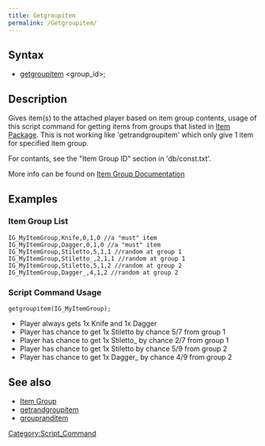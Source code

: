 ```yaml
---
title: Getgroupitem
permalink: /Getgroupitem/
---
```


Syntax
------

-   [getgroupitem](/getgroupitem "wikilink") <group_id>;

Description
-----------

Gives item(s) to the attached player based on item group contents, usage of this script command for getting items from groups that listed in [Item Package](https://github.com/rathena/rathena/blob/master/db/re/item_packages.txt). This is not working like 'getrandgroupitem' which only give 1 item for specified item group.

For contants, see the "Item Group ID" section in 'db/const.txt'.

More info can be found on [Item Group Documentation](https://github.com/rathena/rathena/blob/master/doc/item_group.txt)

Examples
--------

### Item Group List

`IG_MyItemGroup,Knife,0,1,0 //a "must" item`
`IG_MyItemGroup,Dagger,0,1,0 //a "must" item`
`IG_MyItemGroup,Stiletto,5,1,1 //random at group 1`
`IG_MyItemGroup,Stiletto_,2,1,1 //random at group 1`
`IG_MyItemGroup,Stiletto,5,1,2 //random at group 2`
`IG_MyItemGroup,Dagger_,4,1,2 //random at group 2`

### Script Command Usage

`getgroupitem(IG_MyItemGroup);`

-   Player always gets 1x Knife and 1x Dagger
-   Player has chance to get 1x Stiletto by chance 5/7 from group 1
-   Player has chance to get 1x Stiletto_ by chance 2/7 from group 1
-   Player has chance to get 1x Stiletto by chance 5/9 from group 2
-   Player has chance to get 1x Dagger_ by chance 4/9 from group 2

See also
--------

-   [Item Group](/Item_Group "wikilink")
-   [getrandgroupitem](/getrandgroupitem "wikilink")
-   [groupranditem](/groupranditem "wikilink")

[Category:Script_Command](/Category:Script_Command "wikilink")